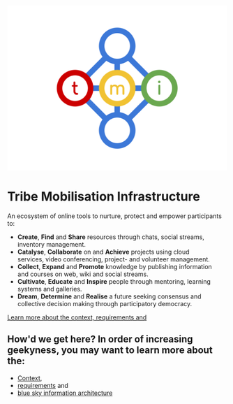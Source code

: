 ![TMI Logo](./docs/svg/tmi.svg)


# Tribe Mobilisation Infrastructure

An ecosystem of online tools to nurture, protect and empower participants to:

* **Create**, **Find** and **Share** resources through chats, social streams, \
  inventory management.
* **Catalyse**, **Collaborate** on and **Achieve** projects using cloud \
  services, video conferencing, project- and volunteer management.
* **Collect**, **Expand** and **Promote** knowledge by publishing information \
  and courses on web, wiki and social streams.
* **Cultivate**, **Educate** and **Inspire** people through mentoring, learning\
  systems and galleries.
* **Dream**, **Determine** and **Realise** a future seeking consensus and
  collective decision making through participatory democracy.

[Learn more about the context, requirements and ](./MORE.md)


## How'd we get here? In order of increasing geekyness, you may want to learn more about the:

* [Context](./docs/context.md),
* [requirements](./docs/requirements.md) and
* [blue sky information architecture](./docs/information-architecture.md)
